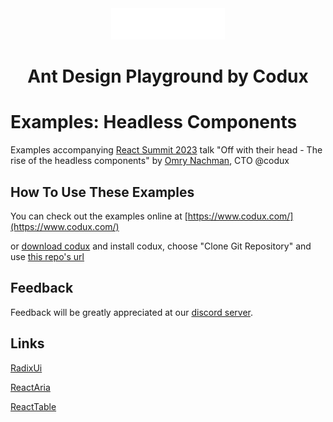 <div align="center">  
    <img height="50"src="./src/assets/codux.svg"/>  
    <h1 >Ant Design Playground by Codux</h1>
</div>

# Examples: Headless Components

Examples accompanying [React Summit 2023](https://reactsummit.com/) talk "Off with their head - The rise of the headless components" by [Omry Nachman](https://www.linkedin.com/in/omrynachman/), CTO @codux

## How To Use These Examples

You can check out the examples online at [https://www.codux.com/](https://www.codux.com/)

or [download codux](https://www.codux.com/download) and install codux, choose "Clone Git Repository" and use [this repo's url](https://github.com/codux-demos/headless.git)

## Feedback

Feedback will be greatly appreciated at our [discord server](https://discord.com/channels/1047628695675863150/1078055547112263750).

## Links

[RadixUi](https://www.radix-ui.com/)

[ReactAria](https://react-spectrum.adobe.com/react-aria/index.html)

[ReactTable](https://tanstack.com/table/v8/docs/adapters/react-table)
